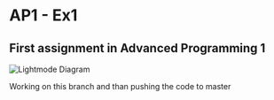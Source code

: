 # AP1 - Ex1
## First assignment in Advanced Programming 1

![Lightmode Diagram](https://user-images.githubusercontent.com/76645845/127763830-6825d2b0-b432-411e-a021-e80c8e473719.png)


Working on this branch and than pushing the code to master
